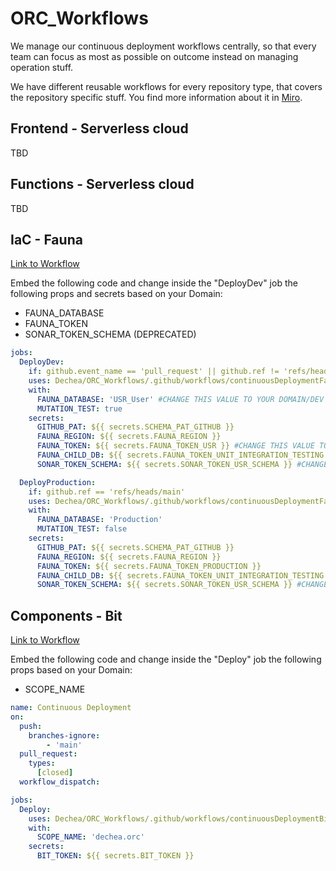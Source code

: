 # ORC_Workflows

We manage our continuous deployment workflows centrally, so that every team can focus as most as possible on outcome instead on managing operation stuff.

We have different reusable workflows for every repository type, that covers the repository specific stuff. You find more information about it in [Miro](https://miro.com/app/board/o9J_lY7KxM0=/?moveToWidget=3458764521960752239&cot=14).

## Frontend - Serverless cloud
TBD

## Functions - Serverless cloud
TBD

## IaC - Fauna

[Link to Workflow](https://github.com/Dechea/ORC_Workflows/blob/main/.github/workflows/continuousDeploymentFauna.yml)

Embed the following code and change inside the "DeployDev" job the following props and secrets based on your Domain:
<ul>
  <li>FAUNA_DATABASE</li>
  <li>FAUNA_TOKEN</li>
  <li>SONAR_TOKEN_SCHEMA (DEPRECATED)</li>
</ul>

```yaml
jobs:
  DeployDev:
    if: github.event_name == 'pull_request' || github.ref != 'refs/heads/main'
    uses: Dechea/ORC_Workflows/.github/workflows/continuousDeploymentFauna.yml@main
    with:
      FAUNA_DATABASE: 'USR_User' #CHANGE THIS VALUE TO YOUR DOMAIN/DEV DATABASE
      MUTATION_TEST: true
    secrets:
      GITHUB_PAT: ${{ secrets.SCHEMA_PAT_GITHUB }}
      FAUNA_REGION: ${{ secrets.FAUNA_REGION }}
      FAUNA_TOKEN: ${{ secrets.FAUNA_TOKEN_USR }} #CHANGE THIS VALUE TO YOUR FAUNA_TOKEN_xy
      FAUNA_CHILD_DB: ${{ secrets.FAUNA_TOKEN_UNIT_INTEGRATION_TESTING }}
      SONAR_TOKEN_SCHEMA: ${{ secrets.SONAR_TOKEN_USR_SCHEMA }} #CHANGE THIS VALUE TO YOUR SONAR_TOKEN_xy_SCHEMA (DEPRECATED)

  DeployProduction:
    if: github.ref == 'refs/heads/main'
    uses: Dechea/ORC_Workflows/.github/workflows/continuousDeploymentFauna.yml@main
    with:
      FAUNA_DATABASE: 'Production'
      MUTATION_TEST: false
    secrets:
      GITHUB_PAT: ${{ secrets.SCHEMA_PAT_GITHUB }}
      FAUNA_REGION: ${{ secrets.FAUNA_REGION }}
      FAUNA_TOKEN: ${{ secrets.FAUNA_TOKEN_PRODUCTION }}
      FAUNA_CHILD_DB: ${{ secrets.FAUNA_TOKEN_UNIT_INTEGRATION_TESTING }}
      SONAR_TOKEN_SCHEMA: ${{ secrets.SONAR_TOKEN_USR_SCHEMA }} #CHANGE THIS VALUE TO YOUR SONAR_TOKEN_xy_SCHEMA (DEPRECATED)
```

## Components - Bit

[Link to Workflow](https://github.com/Dechea/ORC_Workflows/blob/main/.github/workflows/continuousDeploymentBit.yml)

Embed the following code and change inside the "Deploy" job the following props based on your Domain:
<ul>
  <li>SCOPE_NAME</li>
</ul>

```yaml
name: Continuous Deployment
on:
  push:
    branches-ignore:
        - 'main'
  pull_request:
    types:
      [closed]
  workflow_dispatch:

jobs:
  Deploy:
    uses: Dechea/ORC_Workflows/.github/workflows/continuousDeploymentBit.yml@main
    with:
      SCOPE_NAME: 'dechea.orc'
    secrets:
      BIT_TOKEN: ${{ secrets.BIT_TOKEN }}
```
